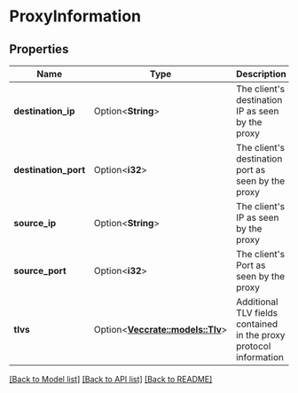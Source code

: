 # ProxyInformation

## Properties

Name | Type | Description | Notes
------------ | ------------- | ------------- | -------------
**destination_ip** | Option<**String**> | The client's destination IP as seen by the proxy | [optional]
**destination_port** | Option<**i32**> | The client's destination port as seen by the proxy | [optional]
**source_ip** | Option<**String**> | The client's IP as seen by the proxy | [optional]
**source_port** | Option<**i32**> | The client's Port as seen by the proxy | [optional]
**tlvs** | Option<[**Vec<crate::models::Tlv>**](TLV.md)> | Additional TLV fields contained in the proxy protocol information | [optional]

[[Back to Model list]](../README.md#documentation-for-models) [[Back to API list]](../README.md#documentation-for-api-endpoints) [[Back to README]](../README.md)


